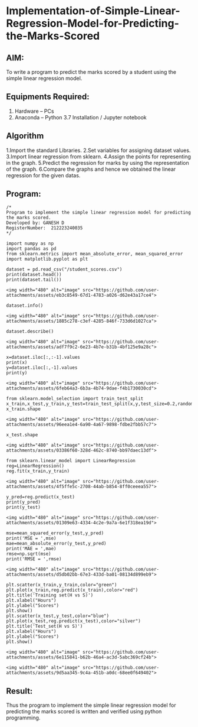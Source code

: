 # Implementation-of-Simple-Linear-Regression-Model-for-Predicting-the-Marks-Scored

## AIM:
To write a program to predict the marks scored by a student using the simple linear regression model.

## Equipments Required:
1. Hardware – PCs
2. Anaconda – Python 3.7 Installation / Jupyter notebook

## Algorithm
1.Import the standard Libraries.
2.Set variables for assigning dataset values.
3.Import linear regression from sklearn.
4.Assign the points for representing in the graph.
5.Predict the regression for marks by using the representation of the graph.
6.Compare the graphs and hence we obtained the linear regression for the given datas.


## Program:
```
/*
Program to implement the simple linear regression model for predicting the marks scored.
Developed by: GANESH D 
RegisterNumber:  212223240035
*/

import numpy as np
import pandas as pd
from sklearn.metrics import mean_absolute_error, mean_squared_error
import matplotlib.pyplot as plt

dataset = pd.read_csv("/student_scores.csv")
print(dataset.head())
print(dataset.tail())

<img width="480" alt="image" src="https://github.com/user-attachments/assets/eb3c8549-67d1-4783-a026-d62e43a17ce4">

dataset.info()

<img width="480" alt="image" src="https://github.com/user-attachments/assets/1885c278-c3ef-4285-846f-733d6d1027ca">

dataset.describe()

<img width="480" alt="image" src="https://github.com/user-attachments/assets/adf7f9c2-6e23-4b7e-b31b-4bf125e9a28c">

x=dataset.iloc[:,:-1].values
print(x)
y=dataset.iloc[:,-1].values
print(y)

<img width="480" alt="image" src="https://github.com/user-attachments/assets/6feb64a3-6b3a-4b74-9dae-f4b1730030cd">

from sklearn.model_selection import train_test_split
x_train,x_test,y_train,y_test=train_test_split(x,y,test_size=0.2,random_state=0)
x_train.shape

<img width="480" alt="image" src="https://github.com/user-attachments/assets/96eea1e4-6a90-4a67-9898-fdbe2fbb57c7">

x_test.shape

<img width="480" alt="image" src="https://github.com/user-attachments/assets/03386f60-328d-462c-8740-bb97daec13df">

from sklearn.linear_model import LinearRegression
reg=LinearRegression()
reg.fit(x_train,y_train)

<img width="480" alt="image" src="https://github.com/user-attachments/assets/4f5ffe5c-2708-44ab-b854-8ff0ceeea557">

y_pred=reg.predict(x_test)
print(y_pred)
print(y_test)

<img width="480" alt="image" src="https://github.com/user-attachments/assets/01309e63-4334-4c2e-9a7a-6e1f318ea19d">

mse=mean_squared_error(y_test,y_pred)
print('MSE = ',mse)
mae=mean_absolute_error(y_test,y_pred)
print('MAE = ',mae)
rmse=np.sqrt(mse)
print('RMSE = ',rmse)

<img width="480" alt="image" src="https://github.com/user-attachments/assets/d5db02bb-67e3-433d-ba01-08134d899eb9">

plt.scatter(x_train,y_train,color="green")
plt.plot(x_train,reg.predict(x_train),color="red")
plt.title('Training set(H vs S)')
plt.xlabel("Hours")
plt.ylabel("Scores")
plt.show()
plt.scatter(x_test,y_test,color="blue")
plt.plot(x_test,reg.predict(x_test),color="silver")
plt.title('Test_set(H vs S)')
plt.xlabel("Hours")
plt.ylabel("Scores")
plt.show()

<img width="480" alt="image" src="https://github.com/user-attachments/assets/6e115841-b62b-46a4-ac3d-5abc369cf24b">

<img width="480" alt="image" src="https://github.com/user-attachments/assets/9d5aa345-9c4a-451b-a0dc-68ee0f649402">

```

## Result:
Thus the program to implement the simple linear regression model for predicting the marks scored is written and verified using python programming.
